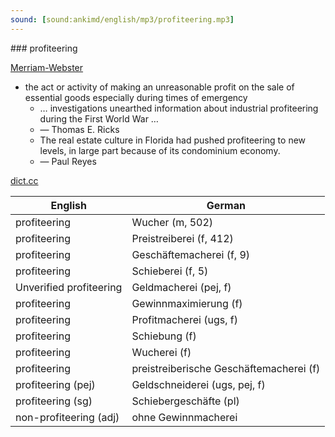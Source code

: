 ```yaml
---
sound: [sound:ankimd/english/mp3/profiteering.mp3]
---
```


\### profiteering

[Merriam-Webster](https://www.merriam-webster.com/dictionary/profiteering)

- the act or activity of making an unreasonable profit on the sale of essential goods especially during times of emergency
    - … investigations unearthed information about industrial profiteering during the First World War …
    - — Thomas E. Ricks
    - The real estate culture in Florida had pushed profiteering to new levels, in large part because of its condominium economy.
    - — Paul Reyes

[dict.cc](https://www.dict.cc/profiteering)

| English        | German       |
| -------------- | ------------ |
| profiteering | Wucher (m, 502) |
| profiteering | Preistreiberei (f, 412) |
| profiteering | Geschäftemacherei (f, 9) |
| profiteering | Schieberei (f, 5) |
| Unverified profiteering | Geldmacherei (pej, f) |
| profiteering | Gewinnmaximierung (f) |
| profiteering | Profitmacherei (ugs, f) |
| profiteering | Schiebung (f) |
| profiteering | Wucherei (f) |
| profiteering | preistreiberische Geschäftemacherei (f) |
| profiteering (pej) | Geldschneiderei (ugs, pej, f) |
| profiteering (sg) | Schiebergeschäfte (pl) |
| non-profiteering (adj) | ohne Gewinnmacherei |
